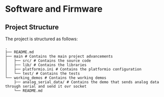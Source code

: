 # Software and Firmware

## Project Structure

The project is structured as follows:

```
.
├── README.md
├── main # Contains the main project advancements
│   ├── src/ # Contains the source code
│   ├── lib/ # Contains the libraries
│   ├── platformio.ini # Contains the platformio configuration
│   └── test/ # Contains the tests
└── working_demos # Contains the working demos
    ├── analog_serial_data/ # Contains the demo that sends analog data through serial and send it ovr socket
    └── README.md
```
